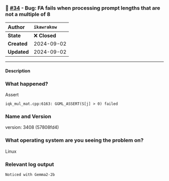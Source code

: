 ### 🐛 [#34](https://github.com/ikawrakow/ik_llama.cpp/issues/34) - Bug: FA fails when processing prompt lengths that are not a multiple of 8

| **Author** | `ikawrakow` |
| :--- | :--- |
| **State** | ❌ **Closed** |
| **Created** | 2024-09-02 |
| **Updated** | 2024-09-02 |

---

#### Description

### What happened?

Assert 
```
iqk_mul_mat.cpp:6163: GGML_ASSERT(S[j] > 0) failed
```

### Name and Version

version: 3408 (57808fd4)

### What operating system are you seeing the problem on?

Linux

### Relevant log output

```shell
Noticed with Gemma2-2b
```